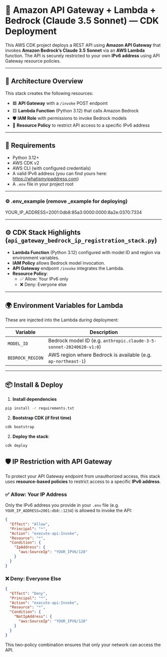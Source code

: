 # 🚀 Amazon API Gateway + Lambda + Bedrock (Claude 3.5 Sonnet) — CDK Deployment

This AWS CDK project deploys a REST API using **Amazon API Gateway** that invokes **Amazon Bedrock’s Claude 3.5 Sonnet** via an **AWS Lambda** function. The API is securely restricted to your own **IPv6 address** using API Gateway resource policies.

---

## 📐 Architecture Overview

This stack creates the following resources:

- 🟦 **API Gateway** with a `/invoke` POST endpoint
- 🟨 **Lambda Function** (Python 3.12) that calls Amazon Bedrock
- 🛡️ **IAM Role** with permissions to invoke Bedrock models
- 🔐 **Resource Policy** to restrict API access to a specific IPv6 address

---

## 🧾 Requirements

- Python 3.12+
- AWS CDK v2
- AWS CLI (with configured credentials)
- A valid IPv6 address (you can find yours here: https://whatismyipaddress.com)
- A `.env` file in your project root

---

### ⚙️ .env_example (remove _example for deploying)
YOUR_IP_ADDRESS=2001:0db8:85a3:0000:0000:8a2e:0370:7334

---

## ⚙️ CDK Stack Highlights (`api_gateway_bedrock_ip_registration_stack.py`)

- **Lambda Function** (Python 3.12) configured with model ID and region via environment variables.
- **IAM Policy** allows Bedrock model invocation.
- **API Gateway** endpoint `/invoke` integrates the Lambda.
- **Resource Policy**:
  - ✅ Allow: Your IPv6 only
  - ❌ Deny: Everyone else

---

## 🌍 Environment Variables for Lambda

These are injected into the Lambda during deployment:

| Variable        | Description                                      |
|----------------|--------------------------------------------------|
| `MODEL_ID`      | Bedrock model ID (e.g. `anthropic.claude-3-5-sonnet-20240620-v1:0`) |
| `BEDROCK_REGION` | AWS region where Bedrock is available (e.g. `ap-northeast-1`) |

---

## 📦 Install & Deploy

1. **Install dependencies**

```bash
pip install -r requirements.txt
```

2. **Bootstrap CDK (if first time)**
```bash
cdk bootstrap
```

2. **Deploy the stack**:
```bash
cdk deploy
```

## 🛡️ IP Restriction with API Gateway

To protect your API Gateway endpoint from unauthorized access, this stack uses **resource-based policies** to restrict access to a specific **IPv6 address**.

### ✅ Allow: Your IP Address
Only the IPv6 address you provide in your `.env` file (e.g. `YOUR_IP_ADDRESS=2001:db8::1234`) is allowed to invoke the API:

```json
{
  "Effect": "Allow",
  "Principal": "*",
  "Action": "execute-api:Invoke",
  "Resource": "*",
  "Condition": {
    "IpAddress": {
      "aws:SourceIp": "YOUR_IPV6/128"
    }
  }
}
```

### ❌ Deny: Everyone Else
```json
{
  "Effect": "Deny",
  "Principal": "*",
  "Action": "execute-api:Invoke",
  "Resource": "*",
  "Condition": {
    "NotIpAddress": {
      "aws:SourceIp": "YOUR_IPV6/128"
    }
  }
}
```

This two-policy combination ensures that only your network can access the API.